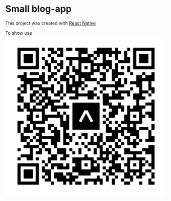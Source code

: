 
# Small blog-app

This project was created with 
[React Native](https://reactnative.dev)


To show use 
![Expo go](./assets/images/expo-go.svg)

